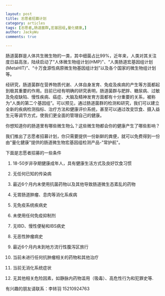 ```yaml
---

layout: post
title: 志愿者招募计划
category: articles
tags: [志愿者,肠道菌群,宏基因组,量化健康,]
author: JackyWu
comments: true

---
```


肠道菌群是人体共生微生物的一类，其中细菌占比99%，近年来，人类对其关注度日益高涨，陆续启动了“人体微生物组计划(HMP)"、“人类肠道宏基因组计划(MetaHIT)”、“十万食源性病原微生物基因组计划”以及各个国家的微生物组计划等。

经研究，肠道菌群在营养物质代谢、人体自身发育、免疫及疾病的产生等方面都起到极其重要的作用。目前已经有明确的研究表明，肠道菌群与肥胖、糖尿病、过敏及免疫缺陷、慢性疾病、癌症、大脑及精神发育方面都有十分重要的关系，被称为“人类的第二个基因组”。可以预见，通过肠道菌群的检测和研究，我们可以建立全新的疾病检测指标、治疗方法和健康评价系统，甚至可以通过改变饮食、摄入益生元等调节方式，使我们更全面的管理自己的健康。

你想知道你的肠道里有哪些微生物么？这些微生物都会你的健康产生了哪些影响？

我们推出了志愿者招募计划，你只需要提供一份新鲜的粪便，就可以免费得到一份由"量化健康"提供的肠道微生物宏基因组检测产品-"常护航"。

下面是志愿者招募的一些条件

1)   18-50岁非孕期健康成年人，具有健康生活方式及良好饮食习惯

2)   无任何已知的传染病

3)   最近6个月内未使用抗菌药物以及其他导致肠道微生态紊乱的药物

4)   无胃肠道肿瘤、息肉等消化系疾病

5)   无免疫系统疾病史

6)   未使用任何免疫抑制剂

7)   无IBD、慢性便秘和IBS病史

8)   无恶性肿瘤病史

9)   最近6个月内未到地方流行性腹泻区旅行

10)  当前未进行任何抗肿瘤相关的药物和其他治疗

11)  当前无消化系统症状

12)  无其他相关危险因素，如静脉内药物滥用（吸毒）、高危性行为和犯罪史等.

有兴趣的朋友请联系：李转羽 15210924763

